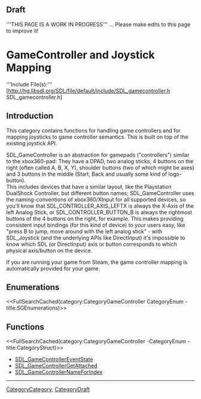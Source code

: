 
## Draft

'''THIS PAGE IS A WORK IN PROGRESS''' ... Please make edits to this page to improve it!


# GameController and Joystick Mapping

'''Include File(s):''' [http://hg.libsdl.org/SDL/file/default/include/SDL_gamecontroller.h SDL_gamecontroller.h]





## Introduction

This category contains functions for handling game controllers and for mapping joysticks to game controller semantics. This is built on top of the existing joystick API.

SDL_GameController is an abstraction for gamepads ("controllers") similar to the  xbox360-pad: They have a DPAD, two analog sticks, 4 buttons on the right (often called A, B, X, Y), shoulder buttons (two of which might be axes) and 3 buttons in the middle (Start, Back and usually some kind of logo-button).<br/>
This includes devices that have a similar layout, like the Playstation DualShock Controller, but different button names; SDL_GameController uses the naming-conventions of xbox360/XInput for all supported devices, so you'll know that SDL_CONTROLLER_AXIS_LEFTX is always the X-Axis of the left Analog Stick, or SDL_CONTROLLER_BUTTON_B is always the rightmost buttons of the 4 buttons on the right, for example.
This makes providing consistent input bindings (for this kind of device) to your users easy, like "press B to jump, move around with the left analog stick" - with SDL_Joystick (and the underlying APIs like DirectInput) it's impossible to know which SDL (or DirectInput) axis or button corresponds to which physical axis/button on the device.

If you are running your game from Steam, the game controller mapping is automatically provided for your game.

## Enumerations
<<FullSearchCached(category:CategoryGameController CategoryEnum -title:SGEnumerations)>>


<!-- #== Structures == -->
<!-- #<<FullSearchCached(category:CategoryGameController CategoryStruct -title:SGStructures)>> -->


## Functions
<<FullSearchCached(category:CategoryGameController -CategoryEnum -title:CategoryStruct)>>

<!-- BEGIN CATEGORY LIST -->
- [SDL_GameControllerEventState](SDL_GameControllerEventState)
- [SDL_GameControllerGetAttached](SDL_GameControllerGetAttached)
- [SDL_GameControllerNameForIndex](SDL_GameControllerNameForIndex)
<!-- END CATEGORY LIST -->
----
[CategoryCategory](CategoryCategory), [CategoryDraft](CategoryDraft)
